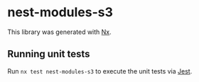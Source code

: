 # nest-modules-s3

This library was generated with [Nx](https://nx.dev).

## Running unit tests

Run `nx test nest-modules-s3` to execute the unit tests via [Jest](https://jestjs.io).

